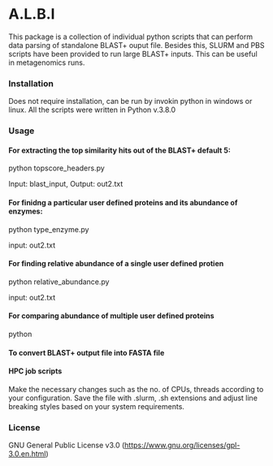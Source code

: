# A.L.B.I

This package is a collection of individual python scripts that can perform data parsing of standalone BLAST+ ouput file. Besides this, SLURM and PBS scripts have been provided to run large BLAST+ inputs. This can be useful in metagenomics runs.


### Installation

Does not require installation, can be run by invokin python in windows or linux. All the scripts were written in Python v.3.8.0

### Usage

#### For extracting the top similarity hits out of the BLAST+ default 5:

python topscore_headers.py

Input: blast_input, 
Output: out2.txt

#### For finidng a particular user defined proteins and its abundance of enzymes:

python type_enzyme.py

input: out2.txt
  
#### For finding relative abundance of a single user defined protien

python relative_abundance.py

input: out2.txt

#### For comparing abundance of multiple user defined proteins

python 

#### To convert BLAST+ output file into FASTA file




#### HPC job scripts

Make the necessary changes such as the no. of CPUs, threads according to your configuration. Save the file with .slurm, .sh extensions and adjust line breaking styles based on your system requirements. 








### License

GNU General Public License v3.0 (https://www.gnu.org/licenses/gpl-3.0.en.html)
